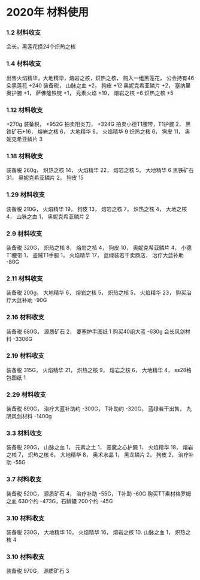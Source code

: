 # 2020年 材料使用
### 1.2 材料收支
会长，黑莲花换24个炽热之核

### 1.4 材料收支
出售火焰精华，大地精华，熔岩之核，炽热之核，
购入一组黑莲花，
公会持有46朵黑莲花
+240 装备税，
山脉之血 +2，
狗皮 +12
奥妮克希亚鳞片 +2，
塞纳里奥护腕 +1，
萨佛隆铁锭 +1，
元素火焰 +19，
熔岩之核 +6
炽热之核 +5

### 1.12 材料收支
+270g 装备税，
+952G 拍卖阳炎刀，
+324G 拍卖小德T1腰带，T1护腕 2，
黑铁矿石+16，
熔岩之核 6，
大地精华 6，
火焰精华 9
炽热之核 6，
狗皮 11，
奥妮克希亚鳞片 3

### 1.18 材料收支
装备税 260g，
炽热之核 14，
火焰精华 22，
熔岩之核 5，
大地精华 6
黑铁矿石 31，
奥妮克希亚鳞片 2，
狗皮 15

### 1.29 材料收支
装备税 210G，
火焰精华 19，
狗皮 13，
熔岩之核 7，
炽热之核 4，
大地之核 4，
山脉之血 1，
奥妮克希亚鳞片 2

### 2.9 材料收支
装备税 320G，
炽热之核 8，
熔岩之核 4，
狗皮 10，
奥妮克希亚鳞片 4，
小德T1腰带 1，
盗贼T1手腕 1，
火焰精华 17，
蓝绿装若干卖商店，
治疗大蓝补助 -80G

### 2.11 材料收支
装备税 200g，
大地精华 6，
熔岩之核 5，
炽热之核 5，
火焰精华 23，
购买治疗大蓝补助 -90G

### 2.16 材料收支
装备税 680G，
源质矿石 2，
要塞护手图纸 1
购买40组大蓝 -630g
会长风剑材料 -3306G

### 2.19 材料收支
装备税 315G，
火焰精华 21，
炽热之核 9，
熔岩之核 6，
大地精华 4，
ss28格包图纸 1

### 2.29 材料收支
装备税 890G，
治疗大蓝补助约 -300G，
T补助约 -320G，
蓝绿若干出售，
九阴风剑材料 -1400g

### 3.3 材料收支
装备税 290G，
山脉之血 1，
元素之土 1，
恶魔之心护腕 1，
火焰精华 18，
熔岩之核 7，
炽热之核 6，
大地精华 8，
奥术水晶 1，
黑龙鳞片 2，
狗皮 2，
治疗补助 -55G

### 3.7 材料收支
装备税 520G，
源质矿石 4，
治疗补助 -55G，
T补助 -60G
购买TT素材格罗姆之血 630个约 -473G，石鳞鳗 200个约 -45G

### 3.10 材料收支
装备税 230G，
大地精华 10，
火焰精华 16，
熔岩之核 10.
山脉之血 1，
炽热之核 4

### 3.10 材料收支
装备税 970G，
源质矿石 3
